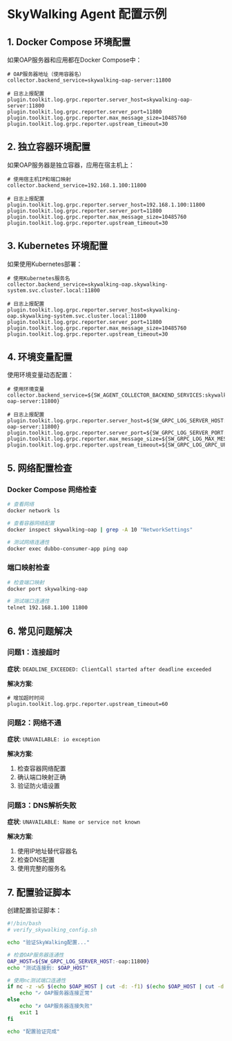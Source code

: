 # SkyWalking Agent 配置示例

## 1. Docker Compose 环境配置

如果OAP服务器和应用都在Docker Compose中：

```properties
# OAP服务器地址（使用容器名）
collector.backend_service=skywalking-oap-server:11800

# 日志上报配置
plugin.toolkit.log.grpc.reporter.server_host=skywalking-oap-server:11800
plugin.toolkit.log.grpc.reporter.server_port=11800
plugin.toolkit.log.grpc.reporter.max_message_size=10485760
plugin.toolkit.log.grpc.reporter.upstream_timeout=30
```

## 2. 独立容器环境配置

如果OAP服务器是独立容器，应用在宿主机上：

```properties
# 使用宿主机IP和端口映射
collector.backend_service=192.168.1.100:11800

# 日志上报配置
plugin.toolkit.log.grpc.reporter.server_host=192.168.1.100:11800
plugin.toolkit.log.grpc.reporter.server_port=11800
plugin.toolkit.log.grpc.reporter.max_message_size=10485760
plugin.toolkit.log.grpc.reporter.upstream_timeout=30
```

## 3. Kubernetes 环境配置

如果使用Kubernetes部署：

```properties
# 使用Kubernetes服务名
collector.backend_service=skywalking-oap.skywalking-system.svc.cluster.local:11800

# 日志上报配置
plugin.toolkit.log.grpc.reporter.server_host=skywalking-oap.skywalking-system.svc.cluster.local:11800
plugin.toolkit.log.grpc.reporter.server_port=11800
plugin.toolkit.log.grpc.reporter.max_message_size=10485760
plugin.toolkit.log.grpc.reporter.upstream_timeout=30
```

## 4. 环境变量配置

使用环境变量动态配置：

```properties
# 使用环境变量
collector.backend_service=${SW_AGENT_COLLECTOR_BACKEND_SERVICES:skywalking-oap-server:11800}

# 日志上报配置
plugin.toolkit.log.grpc.reporter.server_host=${SW_GRPC_LOG_SERVER_HOST:skywalking-oap-server:11800}
plugin.toolkit.log.grpc.reporter.server_port=${SW_GRPC_LOG_SERVER_PORT:11800}
plugin.toolkit.log.grpc.reporter.max_message_size=${SW_GRPC_LOG_MAX_MESSAGE_SIZE:10485760}
plugin.toolkit.log.grpc.reporter.upstream_timeout=${SW_GRPC_LOG_GRPC_UPSTREAM_TIMEOUT:30}
```

## 5. 网络配置检查

### Docker Compose 网络检查

```bash
# 查看网络
docker network ls

# 查看容器网络配置
docker inspect skywalking-oap | grep -A 10 "NetworkSettings"

# 测试网络连通性
docker exec dubbo-consumer-app ping oap
```

### 端口映射检查

```bash
# 检查端口映射
docker port skywalking-oap

# 测试端口连通性
telnet 192.168.1.100 11800
```

## 6. 常见问题解决

### 问题1：连接超时

**症状**: `DEADLINE_EXCEEDED: ClientCall started after deadline exceeded`

**解决方案**:
```properties
# 增加超时时间
plugin.toolkit.log.grpc.reporter.upstream_timeout=60
```

### 问题2：网络不通

**症状**: `UNAVAILABLE: io exception`

**解决方案**:
1. 检查容器网络配置
2. 确认端口映射正确
3. 验证防火墙设置

### 问题3：DNS解析失败

**症状**: `UNAVAILABLE: Name or service not known`

**解决方案**:
1. 使用IP地址替代容器名
2. 检查DNS配置
3. 使用完整的服务名

## 7. 配置验证脚本

创建配置验证脚本：

```bash
#!/bin/bash
# verify_skywalking_config.sh

echo "验证SkyWalking配置..."

# 检查OAP服务器连通性
OAP_HOST=${SW_GRPC_LOG_SERVER_HOST:-oap:11800}
echo "测试连接到: $OAP_HOST"

# 使用nc测试端口连通性
if nc -z -w5 $(echo $OAP_HOST | cut -d: -f1) $(echo $OAP_HOST | cut -d: -f2); then
    echo "✓ OAP服务器连接正常"
else
    echo "✗ OAP服务器连接失败"
    exit 1
fi

echo "配置验证完成"
``` 